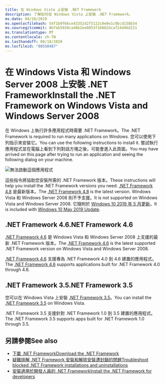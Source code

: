 ```yaml
---
title: 在 Windows Vista 上安裝 .NET Framework
description: 了解如何在 Windows Vista 上安裝 .NET Framework。
ms.date: 04/18/2019
ms.openlocfilehash: 54f1b9f66ce43352d2f5122c0e0e1c9bcd158b54
ms.sourcegitcommit: 8bfeb5930ca48b2ee6053f16082dcaf24d46d221
ms.translationtype: MT
ms.contentlocale: zh-TW
ms.lasthandoff: 08/18/2020
ms.locfileid: "88558487"
---
```

# <a name="install-the-net-framework-on-windows-vista-and-windows-server-2008"></a><span data-ttu-id="2f635-103">在 Windows Vista 和 Windows Server 2008 上安裝 .NET Framework</span><span class="sxs-lookup"><span data-stu-id="2f635-103">Install the .NET Framework on Windows Vista and Windows Server 2008</span></span>

<span data-ttu-id="2f635-104">在 Windows 上執行許多應用程式時需要 .NET Framework。</span><span class="sxs-lookup"><span data-stu-id="2f635-104">The .NET Framework is required to run many applications on Windows.</span></span> <span data-ttu-id="2f635-105">您可以使用下列指示來安裝它。</span><span class="sxs-lookup"><span data-stu-id="2f635-105">You can use the following instructions to install it.</span></span> <span data-ttu-id="2f635-106">嘗試執行應用程式並在電腦上看到下列對話方塊之後，可能會進入此頁面。</span><span class="sxs-lookup"><span data-stu-id="2f635-106">You may have arrived on this page after trying to run an application and seeing the following dialog on your machine.</span></span>

![無法啟動這個應用程式](./media/this-application-could-not-be-started.png)

<span data-ttu-id="2f635-108">這些指令將協助您安裝所需的 .NET Framework 版本。</span><span class="sxs-lookup"><span data-stu-id="2f635-108">These instructions will help you install the .NET Framework versions you need.</span></span> <span data-ttu-id="2f635-109">[.NET Framework 4.8](https://github.com/Microsoft/dotnet/tree/master/releases/net48) 是最新版本。</span><span class="sxs-lookup"><span data-stu-id="2f635-109">The [.NET Framework 4.8](https://github.com/Microsoft/dotnet/tree/master/releases/net48) is the latest version.</span></span> <span data-ttu-id="2f635-110">Windows Vista 和 Windows Server 2008 則不予支援。</span><span class="sxs-lookup"><span data-stu-id="2f635-110">It is not supported on Windows Vista and Windows Server 2008.</span></span> <span data-ttu-id="2f635-111">它隨附於 [Windows 10 2019 年 5 月更新](https://support.microsoft.com/help/4028685/windows-10-get-the-update)。</span><span class="sxs-lookup"><span data-stu-id="2f635-111">It is included with [Windows 10 May 2019 Update](https://support.microsoft.com/help/4028685/windows-10-get-the-update).</span></span>

## <a name="net-framework-46"></a><span data-ttu-id="2f635-112">.NET Framework 4.6</span><span class="sxs-lookup"><span data-stu-id="2f635-112">.NET Framework 4.6</span></span>

<span data-ttu-id="2f635-113">[.NET Framework 4.6](https://dotnet.microsoft.com/download/dotnet-framework/net46) 是 Windows Vista 和 Windows Server 2008 上支援的最新 .NET Framework 版本。</span><span class="sxs-lookup"><span data-stu-id="2f635-113">The [.NET Framework 4.6](https://dotnet.microsoft.com/download/dotnet-framework/net46) is the latest supported .NET Framework version on Windows Vista and Windows Server 2008.</span></span>

<span data-ttu-id="2f635-114">[.NET Framework 4.6](https://dotnet.microsoft.com/download/dotnet-framework/net46) 支援專為 .NET Framework 4.0 到 4.6 建置的應用程式。</span><span class="sxs-lookup"><span data-stu-id="2f635-114">The [.NET Framework 4.6](https://dotnet.microsoft.com/download/dotnet-framework/net46) supports applications built for .NET Framework 4.0 through 4.6.</span></span>

## <a name="net-framework-35"></a><span data-ttu-id="2f635-115">.NET Framework 3.5</span><span class="sxs-lookup"><span data-stu-id="2f635-115">.NET Framework 3.5</span></span>

<span data-ttu-id="2f635-116">您可以在 Windows Vista 上安裝 [.NET Framework 3.5](https://dotnet.microsoft.com/download/dotnet-framework/net35-sp1)。</span><span class="sxs-lookup"><span data-stu-id="2f635-116">You can install the [.NET Framework 3.5](https://dotnet.microsoft.com/download/dotnet-framework/net35-sp1) on Windows Vista.</span></span>

<span data-ttu-id="2f635-117">.NET Framework 3.5 支援針對 .NET Framework 1.0 到 3.5 建置的應用程式。</span><span class="sxs-lookup"><span data-stu-id="2f635-117">The .NET Framework 3.5 supports apps built for .NET Framework 1.0 through 3.5.</span></span>

## <a name="see-also"></a><span data-ttu-id="2f635-118">另請參閱</span><span class="sxs-lookup"><span data-stu-id="2f635-118">See also</span></span>

- [<span data-ttu-id="2f635-119">下載 .NET Framework</span><span class="sxs-lookup"><span data-stu-id="2f635-119">Download the .NET Framework</span></span>](https://dotnet.microsoft.com/download)
- [<span data-ttu-id="2f635-120">疑難排解 .NET Framework 安裝和解除安裝遭封鎖的問題</span><span class="sxs-lookup"><span data-stu-id="2f635-120">Troubleshoot blocked .NET Framework installations and uninstallations</span></span>](troubleshoot-blocked-installations-and-uninstallations.md)
- [<span data-ttu-id="2f635-121">安裝適用於開發人員的 .NET Framework</span><span class="sxs-lookup"><span data-stu-id="2f635-121">Install the .NET Framework for developers</span></span>](guide-for-developers.md)
